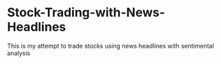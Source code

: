 # Stock-Trading-with-News-Headlines
This is my attempt to trade stocks using news headlines with sentimental analysis
